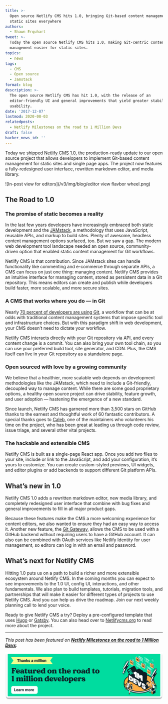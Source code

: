 ```yaml
---
title: >-
  Open source Netlify CMS hits 1.0, bringing Git-based content management to
  static sites everywhere
authors:
  - Shawn Erquhart
tweet: >-
  Today the open source Netlify CMS hits 1.0, making Git-centric content
  management easier for static sites.
topics:
  - news
tags:
  - CMS
  - Open source
  - Jamstack
format: blog
description: >-
  The open source Netlify CMS has hit 1.0, with the release of an
  editor-friendly UI and general improvements that yield greater stability and
  usability.
date: '2017-12-07'
lastmod: 2020-08-03
relatedposts:
  - Netlify Milestones on the road to 1 Million Devs
draft: false
hacker_news_id: ''
---
```

Today we shipped [Netlify CMS 1.0](https://github.com/netlify/netlify-cms), the production-ready update to our open source project that allows developers to implement Git-based content management for static sites and single page apps. The project now features a fully-redesigned user interface, rewritten markdown editor, and media library.

![In-post view for editors](/v3/img/blog/editor view flavbor wheel.png)

## The Road to 1.0

### The promise of static becomes a reality

In the last few years developers have increasingly embraced both static development and the [JAMstack](https://jamstack.org/), a methodology that uses JavaScript, reusable APIs, and markup to build sites. Plenty of awesome, headless content management options surfaced, too. But we saw a gap. The modern web development tool landscape needed an open source, community-driven option that enabled static content management for Git workflows.

Netlify CMS is that contribution. Since JAMstack sites can handle functionality like commenting and e-commerce through separate APIs, a CMS can focus on just one thing: managing content. Netlify CMS provides an intuitive interface for managing content, stored as persistent data in a Git repository. This means editors can create and publish while developers build faster, more scalable, and more secure sites.

### A CMS that works where you do — in Git

Nearly [70 percent of developers are using Git](https://insights.stackoverflow.com/survey/2017#technology), a workflow that can be at odds with traditional content management systems that impose specific tool and infrastructure choices. But with this paradigm shift in web development, your CMS doesn’t need to dictate your workflow.

Netlify CMS interacts directly with your Git repository via API, and every content change is a commit. You can also bring your own tool chain, so you can use your preferred build tool, site generator, and CDN. Plus, the CMS itself can live in your Git repository as a standalone page.

### Open sourced with love by a growing community

We believe that a healthier, more scalable web depends on development methodologies like the JAMstack, which need to include a Git-friendly, decoupled way to manage content. While there are some good proprietary options, a healthy open source project can drive stability, feature growth, and user adoption — hastening the emergence of a new standard.

Since launch, Netlify CMS has garnered more than 3,500 stars on GitHub thanks to the earnest and thoughtful work of 60 fantastic contributors. A special thanks goes to [Caleb](https://github.com/tech4him1), one of the maintainers who volunteers his time on the project, who has been great at leading us through code review, issue triage, and several other vital projects.

### The hackable and extensible CMS

Netlify CMS is built as a single-page React app. Once you add two files to your site, include or link to the JavaScript, and add your configuration, it’s yours to customize. You can create custom-styled previews, UI widgets, and editor plugins or add backends to support different Git platform APIs.

## What’s new in 1.0

Netlify CMS 1.0 adds a rewritten markdown editor, new media library, and completely redesigned user interface that combine with bug fixes and general improvements to fill in all major product gaps.

Because these features make the CMS a more welcoming experience for content editors, we also wanted to ensure they had an easy way to access it. Another new feature, the [Git Gateway](https://www.netlifycms.org/docs/authentication-backends/#git-gateway-with-netlify-identity), allows the CMS to be used with a GitHub backend without requiring users to have a GitHub account. It can also can be combined with OAuth services like Netlify Identity for user management, so editors can log in with an email and password.

## What’s next for Netlify CMS

Hitting 1.0 puts us on a path to build a richer and more extensible ecosystem around Netlify CMS. In the coming months you can expect to see improvements to the 1.0 UI, config UI, interactions, and other fundamentals. We also plan to build templates, tutorials, migration tools, and partnerships that will make it easier for different types of projects to use Netlify CMS. And you can help us drive the roadmap. Join our next weekly planning call to lend your voice.

Ready to give Netlify CMS a try? Deploy a pre-configured template that uses [Hugo](https://github.com/netlify-templates/one-click-hugo-cms) or [Gatsby](https://github.com/AustinGreen/gatsby-starter-netlify-cms). You can also head over to [Netlifycms.org](https://www.netlifycms.org) to read more about the project.

---

_This post has been featured on **[Netlify Milestones on the road to 1 Million Devs](https://www.netlify.com/blog/2020/08/03/netlify-milestones-on-the-road-to-1-million-devs/#netlify-cms-is-released)**_:

[![Netlify 1 Million Devs article feature](/v3/img/blog/featured-on-1-million-devs-banner.png)](https://www.netlify.com/blog/2020/08/03/netlify-milestones-on-the-road-to-1-million-devs/#netlify-cms-is-released)
